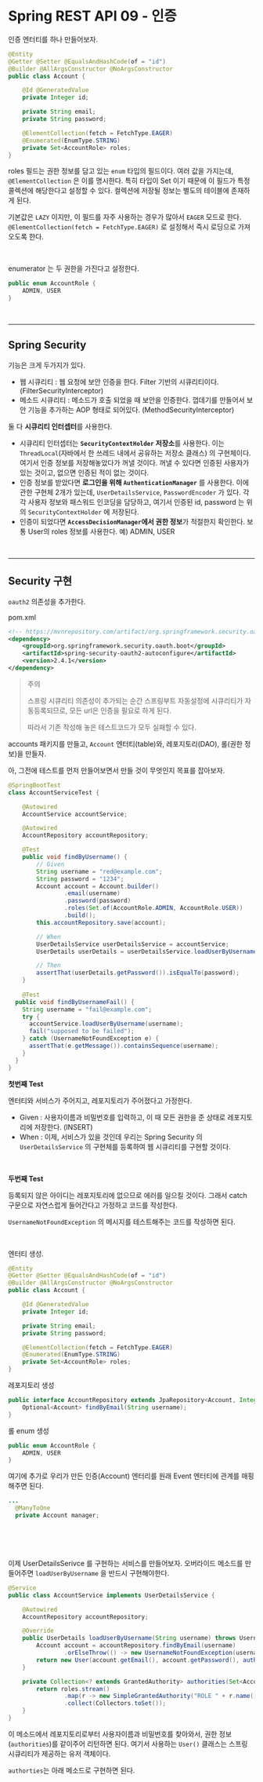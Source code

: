 # Spring REST API 09 - 인증



인증 엔터티를 하나 만들어보자.

```java
@Entity
@Getter @Setter @EqualsAndHashCode(of = "id")
@Builder @AllArgsConstructor @NoArgsConstructor
public class Account {

    @Id @GeneratedValue
    private Integer id;

    private String email;
    private String password;

    @ElementCollection(fetch = FetchType.EAGER)
    @Enumerated(EnumType.STRING)
    private Set<AccountRole> roles;
}

```

roles 필드는 권한 정보를 담고 있는 `enum` 타입의 필드이다. 여러 값을 가지는데, `@ElementCollection` 은 이를 명시한다. 특히 타입이 Set 이기 때문에 이 필드가 특정 콜렉션에 해당한다고 설정할 수 있다. 컬렉션에 저장될 정보는 별도의 테이블에 존재하게 된다.

기본값은 `LAZY` 이지만, 이 필드를 자주 사용하는 경우가 많아서 `EAGER` 모드로 한다. `@ElementCollection(fetch = FetchType.EAGER)` 로 설정해서 즉시 로딩으로 가져오도록 한다.

<br />

enumerator 는 두 권한을 가진다고 설정한다.

```java
public enum AccountRole {
    ADMIN, USER
}
```



<br />

---

## Spring Security

기능은 크게 두가지가 있다.

* 웹 시큐리티 : 웹 요청에 보안 인증을 한다. Filter 기반의 시큐리티이다. (FilterSecurityInterceptor)
* 메소드 시큐리티 : 메소드가 호출 되었을 때 보안을 인증한다. 껍데기를 만들어서 보안 기능을 추가하는 AOP 형태로 되어있다.  (MethodSecurityInterceptor)

둘 다 **시큐리티 인터셉터**를 사용한다.

* 시큐리티 인터셉터는 **`SecurityContextHolder` 저장소**를 사용한다. 이는 `ThreadLocal`(자바에서 한 쓰레드 내에서 공유하는 저장소 클래스) 의 구현체이다. 여기서 인증 정보를 저장해놓았다가 꺼낼 것이다. 꺼낼 수 있다면 인증된 사용자가 있는 것이고, 없으면 인증된 적이 없는 것이다.
* 인증 정보를 받았다면 **로그인을 위해 `AuthenticationManager`** 를 사용한다. 이에 관한 구현체 2개가 있는데, `UserDetailsService`, `PasswordEncoder` 가 있다. 각각 사용자 정보와 패스워드 인코딩을 담당하고, 여기서 인증된 id, password 는 위의 `SecurityContextHolder` 에 저장된다.
* 인증이 되었다면 **`AccessDecisionManager`에서 권한 정보**가 적절한지 확인한다. 보통 User의 roles 정보를 사용한다. 예) ADMIN, USER





<br />

---

## Security 구현



`oauth2` 의존성을 추가한다.

pom.xml

```xml
<!-- https://mvnrepository.com/artifact/org.springframework.security.oauth.boot/spring-security-oauth2-autoconfigure -->
<dependency>
    <groupId>org.springframework.security.oauth.boot</groupId>
    <artifactId>spring-security-oauth2-autoconfigure</artifactId>
    <version>2.4.1</version>
</dependency>
```

> 주의
>
> 스프링 시큐리티 의존성이 추가되는 순간 스프링부트 자동설정에 시큐리티가 자동등록되므로, 모든 url은 인증을 필요로 하게 된다.
>
> 따라서 기존 작성해 놓은 테스트코드가 모두 실패할 수 있다.



accounts 패키지를 만들고, `Account` 엔터티(table)와, 레포지토리(DAO), 롤(권한 정보)을 만들자.

아, 그전에 테스트를 먼저 만들어보면서 만들 것이 무엇인지 목표를 잡아보자.

```java
@SpringBootTest
class AccountServiceTest {

    @Autowired
    AccountService accountService;

    @Autowired
    AccountRepository accountRepository;

    @Test
    public void findByUsername() {
        // Given
        String username = "red@example.com";
        String password = "1234";
        Account account = Account.builder()
                .email(username)
                .password(password)
                .roles(Set.of(AccountRole.ADMIN, AccountRole.USER))
                .build();
        this.accountRepository.save(account);

        // When
        UserDetailsService userDetailsService = accountService;
        UserDetails userDetails = userDetailsService.loadUserByUsername(username);

        // Then
        assertThat(userDetails.getPassword()).isEqualTo(password);
    }
  
 	@Test
  public void findByUsernameFail() {
    String username = "fail@example.com";
    try {
      accountService.loadUserByUsername(username);
      fail("supposed to be failed");
    } catch (UsernameNotFoundException e) {
      assertThat(e.getMessage()).containsSequence(username);
    }
  }
}
```



**첫번째 Test**

엔터티와 서비스가 주어지고, 레포지토리가 주어졌다고 가정한다.

* Given : 사용자이름과 비밀번호를 입력하고, 이 때 모든 권한을 준 상태로 레포지토리에 저장한다. (INSERT)
* When : 이제, 서비스가 있을 것인데 우리는 Spring Security 의 `UserDetailsService` 의 구현체를 등록하여 웹 시큐리티를 구현할 것이다.

<br />



**두번째 Test**

등록되지 않은 아이디는 레포지토리에 없으므로 에러를 일으킬 것이다. 그래서 catch 구문으로 자연스럽게 들어간다고 가정하고 코드를 작성한다.

`UsernameNotFoundException` 의 메시지를 테스트해주는 코드를 작성하면 된다.



<br />

엔터티 생성.

```java
@Entity
@Getter @Setter @EqualsAndHashCode(of = "id")
@Builder @AllArgsConstructor @NoArgsConstructor
public class Account {

    @Id @GeneratedValue
    private Integer id;

    private String email;
    private String password;

    @ElementCollection(fetch = FetchType.EAGER)
    @Enumerated(EnumType.STRING)
    private Set<AccountRole> roles;
}
```

레포지토리 생성

```java
public interface AccountRepository extends JpaRepository<Account, Integer> {
    Optional<Account> findByEmail(String username);
}
```

롤 enum 생성

```java
public enum AccountRole {
    ADMIN, USER
}
```

여기에 추가로 우리가 만든 인증(Account) 엔터리를 원래 Event 엔터티에 관계를 매핑해주면 된다.

```java
...
  @ManyToOne
  private Account manager;
```



<br />

<br />

<br />

이제 UserDetailsSerivce 를 구현하는 서비스를 만들어보자. 오버라이드 메소드를 만들어주면 `loadUserByUsername` 을 반드시 구현해야한다.

```java
@Service
public class AccountService implements UserDetailsService {

    @Autowired
    AccountRepository accountRepository;

    @Override
    public UserDetails loadUserByUsername(String username) throws UsernameNotFoundException {
        Account account = accountRepository.findByEmail(username)
                .orElseThrow(() -> new UsernameNotFoundException(username));
        return new User(account.getEmail(), account.getPassword(), authorities(account.getRoles()));
    }

    private Collection<? extends GrantedAuthority> authorities(Set<AccountRole> roles) {
        return roles.stream()
                .map(r -> new SimpleGrantedAuthority("ROLE " + r.name()))
                .collect(Collectors.toSet());
    }
}
```

이 메소드에서 레포지토리로부터 사용자이름과 비밀번호를 찾아와서, 권한 정보(`authorities`)를 같이주어 리턴하면 된다. 여기서 사용하는 `User()` 클래스는 스프링 시큐리티가 제공하는 유저 객체이다.

`authorties`는 아래 메소드로 구현하면 된다. 
























